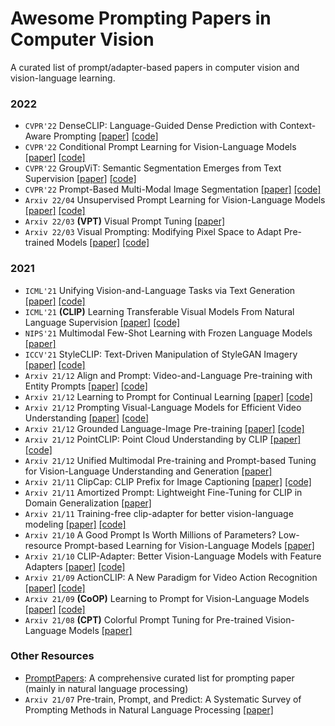 # Awesome Prompting Papers in Computer Vision
A curated list of prompt/adapter-based papers in computer vision and vision-language learning.

### 2022
- `CVPR'22` DenseCLIP: Language-Guided Dense Prediction with Context-Aware Prompting	[[paper]](https://arxiv.org/pdf/2112.01518.pdf) [[code]](https://github.com/raoyongming/denseclip)
- `CVPR'22` Conditional Prompt Learning for Vision-Language Models [[paper]](https://arxiv.org/pdf/2203.05557.pdf) [[code]](https://github.com/KaiyangZhou/CoOp)
- `CVPR'22` GroupViT: Semantic Segmentation Emerges from Text Supervision [[paper]](https://arxiv.org/pdf/2202.11094.pdf) [[code]](https://jerryxu.net/GroupViT/)
- `CVPR'22` Prompt-Based Multi-Modal Image Segmentation	[[paper]](https://arxiv.org/abs/2112.10003) [[code]](https://github.com/timojl/clipseg)
- `Arxiv 22/04` Unsupervised Prompt Learning for Vision-Language Models [[paper]](https://arxiv.org/pdf/2204.03649.pdf) [[code]](https://github.com/tonyhuang2022/UPL)
- `Arxiv 22/03` **(VPT)** Visual Prompt Tuning [[paper]](https://arxiv.org/pdf/2203.12119.pdf)
- `Arxiv 22/03` Visual Prompting: Modifying Pixel Space to Adapt Pre-trained Models [[paper]](https://arxiv.org/pdf/2203.17274.pdf) [[code]](https://hjbahng.github.io/visual_prompting/)


### 2021

- `ICML'21` Unifying Vision-and-Language Tasks via Text Generation [[paper]](https://arxiv.org/abs/2102.02779) [[code]](https://github.com/j-min/VL-T5)
- `ICML'21` **(CLIP)** Learning Transferable Visual Models From Natural Language Supervision [[paper]](https://arxiv.org/abs/2103.00020) [[code]](https://github.com/OpenAI/CLIP)
- `NIPS'21` Multimodal Few-Shot Learning with Frozen Language Models	[[paper]](https://arxiv.org/abs/2106.13884)
- `ICCV'21` StyleCLIP: Text-Driven Manipulation of StyleGAN Imagery	 [[paper]](https://arxiv.org/abs/2103.17249) [[code]](https://github.com/orpatashnik/StyleCLIP)
- `Arxiv 21/12` Align and Prompt: Video-and-Language Pre-training with Entity Prompts [[paper]](https://arxiv.org/abs/2112.09583) [[code]](https://github.com/salesforce/ALPRO)
- `Arxiv 21/12` Learning to Prompt for Continual Learning	 [[paper]](https://arxiv.org/abs/2112.08654) [[code]](https://github.com/google-research/l2p)
- `Arxiv 21/12` Prompting Visual-Language Models for Efficient Video Understanding [[paper]](https://arxiv.org/abs/2112.04478) [[code]](https://github.com/ju-chen/Efficient-Prompt)
- `Arxiv 21/12` Grounded Language-Image Pre-training [[paper]](https://arxiv.org/pdf/2112.03857.pdf) [[code]](https://github.com/microsoft/GLIP)
- `Arxiv 21/12` PointCLIP: Point Cloud Understanding by CLIP	[[paper]](https://arxiv.org/pdf/2112.02413.pdf) [[code]](https://github.com/ZrrSkywalker/PointCLIP)
- `Arxiv 21/12` Unified Multimodal Pre-training and Prompt-based Tuning for Vision-Language Understanding and Generation [[paper]](https://arxiv.org/abs/2112.05587)
- `Arxiv 21/11` ClipCap: CLIP Prefix for Image Captioning	[[paper]](https://arxiv.org/abs/2111.09734) [[code]](https://github.com/rmokady/CLIP_prefix_caption)
- `Arxiv 21/11` Amortized Prompt: Lightweight Fine-Tuning for CLIP in Domain Generalization [[paper]](https://arxiv.org/abs/2111.12853)
- `Arxiv 21/11` Training-free clip-adapter for better vision-language modeling [[paper]](https://arxiv.org/pdf/2111.03930.pdf) [[code]](https://github.com/gaopengcuhk/tip-adapter)
- `Arxiv 21/10` A Good Prompt Is Worth Millions of Parameters? Low-resource Prompt-based Learning for Vision-Language Models	[[paper]](https://arxiv.org/abs/2110.08484)
- `Arxiv 21/10` CLIP-Adapter: Better Vision-Language Models with Feature Adapters [[paper]](https://arxiv.org/abs/2110.04544) [[code]](https://github.com/gaopengcuhk/clip-adapter)
- `Arxiv 21/09` ActionCLIP: A New Paradigm for Video Action Recognition [[paper]](https://arxiv.org/abs/2109.08472) [[code]](https://github.com/sallymmx/ActionCLIP)
- `Arxiv 21/09` **(CoOP)** Learning to Prompt for Vision-Language Models 	[[paper]](https://arxiv.org/abs/2109.01134) [[code]](https://github.com/KaiyangZhou/CoOp)
- `Arxiv 21/08` **(CPT)** Colorful Prompt Tuning for Pre-trained Vision-Language Models [[paper]](https://arxiv.org/abs/2109.11797)

### Other Resources 
- [PromptPapers](https://github.com/thunlp/PromptPapers): A comprehensive curated list for prompting paper (mainly in natural language processing)
- `Arxiv 21/07` Pre-train, Prompt, and Predict: A Systematic Survey of Prompting Methods in Natural Language Processing	[[paper]](https://arxiv.org/abs/2107.13586)

